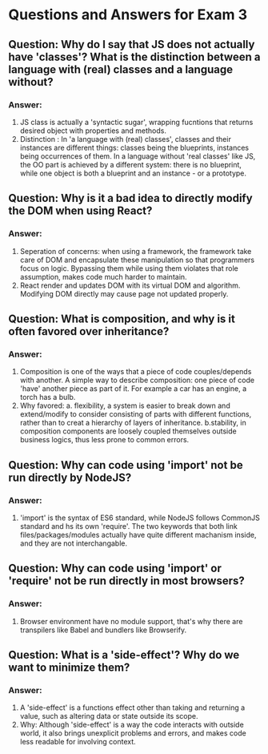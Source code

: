 # Questions and Answers for Exam 3

## Question:  Why do I say that JS does not actually have 'classes'?  What is the distinction between a language with (real) classes and a language without?

### Answer:
 
1. JS class is actually a 'syntactic sugar', wrapping fucntions that returns desired object with properties and methods.
2. Distinction : In 'a language with (real) classes', classes and their instances are different things: classes being the blueprints, instances being occurrences of them. In a language without 'real classes' like JS, the OO part is achieved by a different system: there is no blueprint, while one object is both a blueprint and an instance - or a prototype.

## Question:  Why is it a bad idea to directly modify the DOM when using React?

### Answer:
 
1. Seperation of concerns: when using a framework, the framework take care of DOM and encapsulate these manipulation so that programmers focus on logic. Bypassing them while using them violates that role assumption, makes code much harder to maintain.
2. React render and updates DOM with its virtual DOM and algorithm. Modifying DOM directly may cause page not updated properly.

## Question:  What is composition, and why is it often favored over inheritance?

### Answer:
 
1. Composition is one of the ways that a piece of code couples/depends with another. A simple way to describe composition: one piece of code 'have' another piece as part of it. For example a car has an engine, a torch has a bulb.
2. Why favored: a. flexibility, a system is easier to break down and extend/modify to consider consisting of parts with different functions, rather than to creat a hierarchy of layers of inheritance. b.stability, in composition components are loosely coupled themselves outside business logics, thus less prone to common errors.

## Question:  Why can code using 'import' not be run directly by NodeJS?  

### Answer:
 
1. 'import' is the syntax of ES6 standard, while NodeJS follows CommonJS standard and hs its own 'require'. The two keywords that both link files/packages/modules actually have quite different machanism inside, and they are not interchangable.


## Question:  Why can code using 'import' or 'require' not be run directly in most browsers?

### Answer:
 
1. Browser environment have no module support, that's why there are transpilers like Babel and bundlers like Browserify.

## Question:  What is a 'side-effect'?  Why do we want to minimize them?

### Answer:
 
1. A 'side-effect' is a functions effect other than taking and returning a value, such as altering data or state outside its scope.
2. Why: Although 'side-effect' is a way the code interacts with outside world, it also brings unexplicit problems and errors, and makes code less readable for involving context. 

